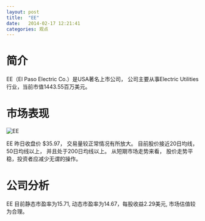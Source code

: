 ```yaml
---
layout: post
title:  "EE"
date:   2014-02-17 12:21:41
categories: 观点
---
```


# 简介
EE（El Paso Electric Co.）是USA著名上市公司，
公司主要从事Electric Utilities行业，当前市值1443.55百万美元。

# 市场表现

![EE](http://finviz.com/chart.ashx?t=EE&ty=c&ta=1&p=d&s=l)

EE 昨日收盘价 $35.97，
交易量较正常情况有所放大。
目前股价接近20日均线，
50日均线以上，
并且处于200日均线以上。
从短期市场走势来看，
股价走势平稳，投资者应减少无谓的操作。

# 公司分析
EE 目前静态市盈率为15.71, 动态市盈率为14.67，每股收益2.29美元,
市场估值较为合理。
